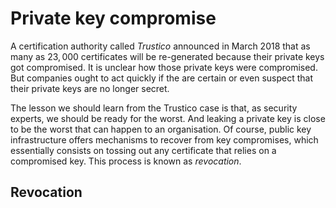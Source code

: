 # Private key compromise

A certification authority called *Trustico* announced in March 2018 that as many as $23,000$ certificates will be re-generated because their private keys got compromised. It is unclear how those private keys were compromised. But companies ought to act quickly if the are certain or even suspect that their private keys are no longer secret. 

The lesson we should learn from the Trustico case is that, as security experts, we should be ready for the worst. And leaking a private key is close to be the worst that can happen to an organisation. Of course, public key infrastructure offers mechanisms to recover from key compromises, which essentially consists on tossing out any certificate that relies on a compromised key. This process is known as *revocation*.

## Revocation 


